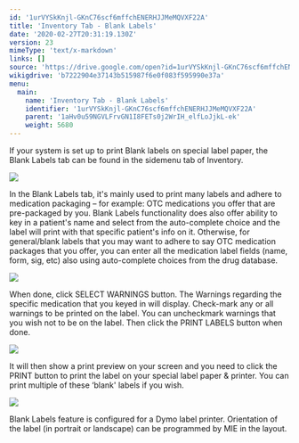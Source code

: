 ```yaml
---
id: '1urVYSkKnjl-GKnC76scf6mffchENERHJJMeMQVXF22A'
title: 'Inventory Tab - Blank Labels'
date: '2020-02-27T20:31:19.130Z'
version: 23
mimeType: 'text/x-markdown'
links: []
source: 'https://drive.google.com/open?id=1urVYSkKnjl-GKnC76scf6mffchENERHJJMeMQVXF22A'
wikigdrive: 'b7222904e37143b515987f6e0f083f595990e37a'
menu:
  main:
    name: 'Inventory Tab - Blank Labels'
    identifier: '1urVYSkKnjl-GKnC76scf6mffchENERHJJMeMQVXF22A'
    parent: '1aHv0u59NGVLFrvGN1I8FETs0j2WrIH_elfLoJjkL-ek'
    weight: 5680
---
```

If your system is set up to print Blank labels on special label paper, the Blank Labels tab can be found in the sidemenu tab of Inventory.

![](../inventory-tab-blank-labels.assets/100002010000042A000001A4052BDD5BE799977B.png)

In the Blank Labels tab, it's mainly used to print many labels and adhere to medication packaging – for example: OTC medications you offer that are pre-packaged by you.
Blank Labels functionality does also offer ability to key in a patient's name and select from the auto-complete choice and the label will print with that specific patient's info on it.
Otherwise, for general/blank labels that you may want to adhere to say OTC medication packages that you offer, you can enter all the medication label fields (name, form, sig, etc) also using auto-complete choices from the drug database.

![](../inventory-tab-blank-labels.assets/10000201000002FE000001458CF708383202918E.png)

When done, click SELECT WARNINGS button.
The Warnings regarding the specific medication that you keyed in will display. Check-mark any or all warnings to be printed on the label. You can uncheckmark warnings that you wish not to be on the label. Then click the PRINT LABELS button when done.

![](../inventory-tab-blank-labels.assets/10000201000004180000009EAD7E9FBC4CA2D4DA.png)

It will then show a print preview on your screen and you need to click the PRINT button to print the label on your special label paper & printer. You can print multiple of these ‘blank' labels if you wish.

![](../inventory-tab-blank-labels.assets/1000020100000353000000F78943A57F69997DF4.png)

Blank Labels feature is configured for a Dymo label printer.
Orientation of the label (in portrait or landscape) can be programmed by MIE in the layout.
